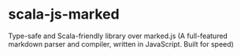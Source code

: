 # scala-js-marked
Type-safe and Scala-friendly library over marked.js (A full-featured markdown parser and compiler, written in JavaScript. Built for speed)
